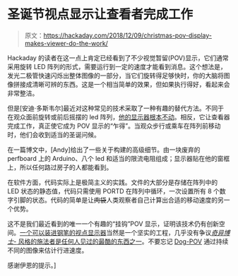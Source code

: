 # 圣诞节视点显示让查看者完成工作

> 原文：<https://hackaday.com/2018/12/09/christmas-pov-display-makes-viewer-do-the-work/>

Hackaday 的读者在这一点上肯定已经看到了不少视觉暂留(POV)显示，它们通常采用旋转 LED 阵列的形式，需要运行到一定的速度才能看到消息。这个想法是，发光二极管快速闪烁出整体图像的一部分，当它们旋转得足够快时，你的大脑将图像拼接成清晰可辨的东西。这是一个相当简单的效果，但如果执行得好，看起来会非常整洁。

但是[安迪·多斯韦尔]最近对这种常见的技术采取了一种有趣的替代方法。不同于在观众面前旋转或前后摇摆的 led 阵列，[他的显示器根本不动](http://andydoz.blogspot.com/2018/12/its-another-arduino-christmas.html)。相反，它让查看器完成工作，真正使它成为 POV 显示的“乍得”。当观众步行或乘车在阵列前移动时，他们会收到适当的圣诞问候。

在一篇博文中，[Andy]给出了一些关于构建的高级细节。由一块废弃的 perfboard 上的 Arduino、八个 led 和适当的限流电阻组成；显示器贴在他的窗框上，所以任何路过房子的人都能看到。

在软件方面，代码实际上是极简主义的实践。文件的大部分是存储在阵列中的 LED 状态的静态值，代码只需使用 PORTD 在阵列中循环，一次设置所有 8 个数字引脚的状态。代码的简单是让~~肉袋~~人类观察者自己计算出合适的移动速度的另一个优势。

这不是我们最近看到的唯一一个有趣的“挂钩”POV 显示，证明该技术仍有创新空间。[一个可以装进钢笔的视点显示器](https://hackaday.com/2018/12/04/a-neat-pen-pov-build/)当然是一个坚实的工程，几乎没有争议[*奇异博士-* 风格的施法者是任何人见过的最酷的东西之一](https://hackaday.com/2018/05/29/spellcasting-gun-uses-pov-display-not-magic/)。不要忘记 [Dog-POV](https://hackaday.com/2017/10/07/dog-pov-canine-speed-indicator/) 通过持续不同的图像来估计行进速度。

感谢伊恩的提示。]